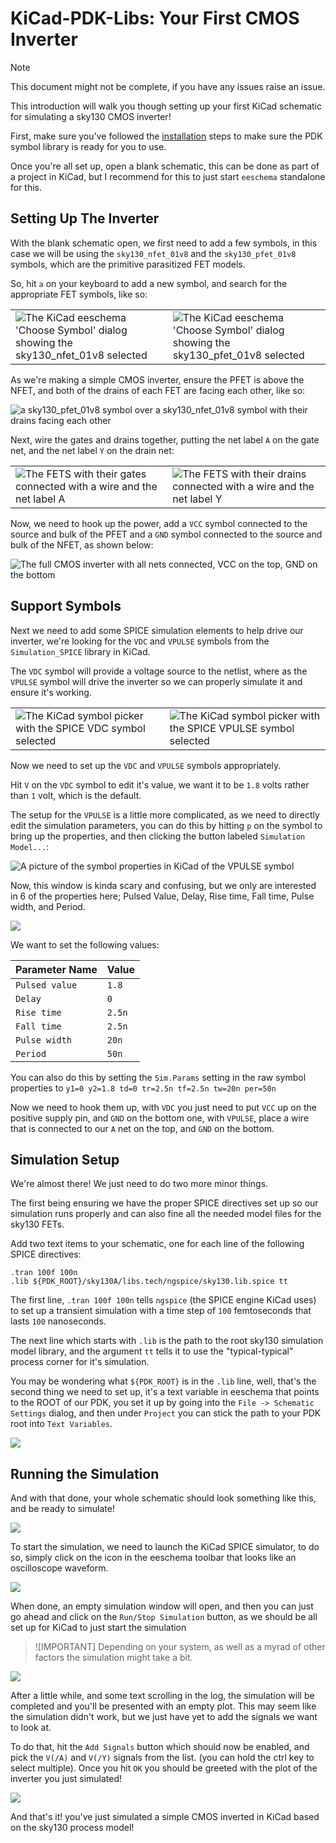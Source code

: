 # KiCad-PDK-Libs: Your First CMOS Inverter

> [!NOTE]
> This document might not be complete, if you have any issues raise an issue.

This introduction will walk you though setting up your first KiCad schematic for simulating a sky130 CMOS inverter!

First, make sure you've followed the [installation](./install.md) steps to make sure the PDK symbol library is ready for you  to use.

Once you're all set up, open a blank schematic, this can be done as part of a project in KiCad, but I recommend for this to just start `eeschema` standalone for this.

## Setting Up The Inverter

With the blank schematic open, we first need to add a few symbols, in this case we will be using the `sky130_nfet_01v8` and the `sky130_pfet_01v8` symbols, which are the primitive parasitized FET models.

So, hit `a` on your keyboard to add a new symbol, and search for the appropriate FET symbols, like so:

<table>
	<tbody>
		<tr>
			<td><img src="./_images/intro/kicad_eeschema_pick_nfet.png" alt="The KiCad eeschema 'Choose Symbol' dialog showing the sky130_nfet_01v8 selected"></td>
			<td><img src="./_images/intro/kicad_eeschema_pick_pfet.png" alt="The KiCad eeschema 'Choose Symbol' dialog showing the sky130_pfet_01v8 selected"></td>
		</tr>
	</tbody>
</table>


As we're making a simple CMOS inverter, ensure the PFET is above the NFET, and both of the drains of each FET are facing each other, like so:

![a sky130_pfet_01v8 symbol over a sky130_nfet_01v8 symbol with their drains facing each other](./_images/intro/kicad_eeschema_inv_1.png)


Next, wire the gates and drains together, putting the net label `A` on the gate net, and the net label `Y` on the drain net:

<table>
	<tbody>
		<tr>
			<td><img src="./_images/intro/kicad_eeschema_inv_2.png" alt="The FETS with their gates connected with a wire and the net label A"></td>
			<td><img src="./_images/intro/kicad_eeschema_inv_3.png" alt="The FETS with their drains connected with a wire and the net label Y"></td>
		</tr>
	</tbody>
</table>


Now, we need to hook up the power, add a `VCC` symbol connected to the source and bulk of the PFET and a `GND` symbol connected to the source and bulk of the NFET, as shown below:

![The full CMOS inverter with all nets connected, VCC on the top, GND on the bottom](./_images/intro/kicad_eeschema_inv_4.png)

## Support Symbols

Next we need to add some SPICE simulation elements to help drive our inverter, we're looking for the `VDC` and `VPULSE` symbols from the `Simulation_SPICE` library in KiCad.

The `VDC` symbol will provide a voltage source to the netlist, where as the `VPULSE` symbol will drive the inverter so we can properly simulate it and ensure it's working.

<table>
	<tbody>
		<tr>
			<td><img src="./_images/intro/kicad_eeschema_pick_spice_vdc.png" alt="The KiCad symbol picker with the SPICE VDC symbol selected"></td>
			<td><img src="./_images/intro/kicad_eeschema_pick_spice_vpulse.png" alt="The KiCad symbol picker with the SPICE VPULSE symbol selected"></td>
		</tr>
	</tbody>
</table>


Now we need to set up the `VDC` and `VPULSE` symbols appropriately.

Hit `V` on the `VDC` symbol to edit it's value, we want it to be `1.8` volts rather than `1` volt, which is the default.

The setup for the `VPULSE` is a little more complicated, as we need to directly edit the simulation parameters, you can do this by hitting `p` on the symbol to bring up the properties, and then clicking the button labeled `Simulation Model...`:

![A picture of the symbol properties in KiCad of the VPULSE symbol](./_images/intro/kicad_eeschema_spice_model.png)

Now, this window is kinda scary and confusing, but we only are interested in 6 of the properties here; Pulsed Value, Delay, Rise time, Fall time, Pulse width, and Period.

![](./_images/intro/kicad_eeschema_vpulse_edit.png)

We want to set the following values:

| Parameter Name | Value  |
|----------------|--------|
| `Pulsed value` | `1.8`  |
| `Delay`        | `0`    |
| `Rise time`    | `2.5n` |
| `Fall time`    | `2.5n` |
| `Pulse width`  | `20n`  |
| `Period`       | `50n`  |

You can also do this by setting the `Sim.Params` setting in the raw symbol properties to `y1=0 y2=1.8 td=0 tr=2.5n tf=2.5n tw=20n per=50n`

Now we need to hook them up, with `VDC` you just need to put `VCC` up on the positive supply pin, and `GND` on the bottom one, with `VPULSE`, place a wire that is connected to our `A` net on the top, and `GND` on the bottom.

## Simulation Setup

We're almost there! We just need to do two more minor things.

The first being ensuring we have the proper SPICE directives set up so our simulation runs properly and can also fine all the needed model files for the sky130 FETs.


Add two text items to your schematic, one for each line of the following SPICE directives:

```spice
.tran 100f 100n
.lib ${PDK_ROOT}/sky130A/libs.tech/ngspice/sky130.lib.spice tt
```

The first line, `.tran 100f 100n` tells `ngspice` (the SPICE engine KiCad uses) to set up a transient simulation with a time step of `100` femtoseconds that lasts `100` nanoseconds.

The next line which starts with `.lib` is the path to the root sky130 simulation model library, and the argument `tt` tells it to use the "typical-typical" process corner for it's simulation.


You may be wondering what `${PDK_ROOT}` is in the `.lib` line, well, that's the second thing we need to set up, it's a text variable in eeschema that points to the ROOT of our PDK, you set it up by going into the `File -> Schematic Settings` dialog, and then under `Project` you can stick the path to your PDK root into `Text Variables`.

![](./_images/intro/kicad_eeschema_variables.png)


## Running the Simulation

And with that done, your whole schematic should look something like this, and be ready to simulate!

![](./_images/intro/kicad_eeschema_layout.png)


To start the simulation, we need to launch the KiCad SPICE simulator, to do so, simply click on the icon in the eeschema toolbar that looks like an oscilloscope waveform.

![](./_images/intro/kicad_eeschema_toolbar.png)


When done, an empty simulation window will open, and then you can just go ahead and click on the `Run/Stop Simulation` button, as we should be all set up for KiCad to just start the simulation

> ![IMPORTANT]
> Depending on your system, as well as a myrad of other factors the simulation might take a bit.

![](./_images/intro/kicad_eeschema_sim_window.png)

After a little while, and some text scrolling in the log, the simulation will be completed and you'll be presented with an empty plot. This may seem like the simulation didn't work, but we just have yet to add the signals we want to look at.

To do that, hit the `Add Signals` button which should now be enabled, and pick the `V(/A)` and `V(/Y)` signals from the list. (you can hold the ctrl key to select multiple). Once you hit `OK` you should be greeted with the plot of the inverter you just simulated!

![](./_images/intro/kiccad_eeschema_sim_results.png)




And that's it! you've just simulated a simple CMOS inverted in KiCad based on the sky130 process model!
